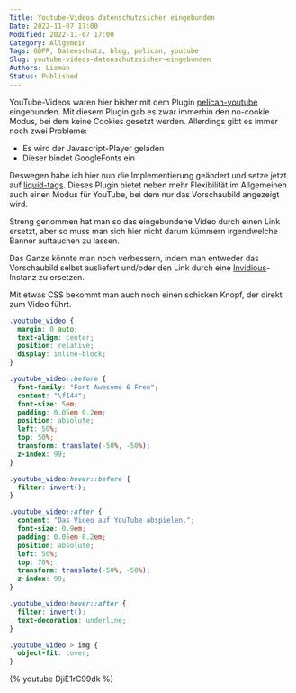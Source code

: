 ```yaml
---
Title: Youtube-Videos datenschutzsicher eingebunden
Date: 2022-11-07 17:00
Modified: 2022-11-07 17:00
Category: Allgemein
Tags: GDPR, Datenschutz, blog, pelican, youtube
Slug: youtube-videos-datenschutzsicher-eingebunden
Authors: Lioman
Status: Published
---
```


YouTube-Videos waren hier bisher mit dem Plugin [pelican-youtube](https://pypi.org/project/pelican-youtube/)
eingebunden.
Mit diesem Plugin gab es zwar immerhin den no-cookie Modus, bei dem keine Cookies gesetzt werden.
Allerdings gibt es immer noch zwei Probleme:

- Es wird der Javascript-Player geladen
- Dieser bindet GoogleFonts ein

Deswegen habe ich hier nun die Implementierung geändert und setze jetzt auf [liquid-tags](https://github.com/pelican-plugins/liquid-tags).
Dieses Plugin bietet neben mehr Flexibilität im Allgemeinen auch einen Modus für YouTube,
bei dem nur das Vorschaubild angezeigt wird.

Streng genommen hat man so das eingebundene Video durch einen Link ersetzt,
aber so muss man sich hier nicht darum kümmern irgendwelche Banner auftauchen zu lassen.

Das Ganze könnte man noch verbessern, indem man entweder das Vorschaubild selbst ausliefert und/oder
den Link durch eine [Invidious](https://invidious.io/)-Instanz zu ersetzen.

Mit etwas CSS bekommt man auch noch einen schicken Knopf, der direkt zum Video führt.

```css
.youtube_video {
  margin: 0 auto;
  text-align: center;
  position: relative;
  display: inline-block;
}

.youtube_video::before {
  font-family: "Font Awesome 6 Free";
  content: "\f144";
  font-size: 5em;
  padding: 0.05em 0.2em;
  position: absolute;
  left: 50%;
  top: 50%;
  transform: translate(-50%, -50%);
  z-index: 99;
}

.youtube_video:hover::before {
  filter: invert();
}

.youtube_video::after {
  content: "Das Video auf YouTube abspielen.";
  font-size: 0.9em;
  padding: 0.05em 0.2em;
  position: absolute;
  left: 50%;
  top: 70%;
  transform: translate(-50%, -50%);
  z-index: 99;
}

.youtube_video:hover::after {
  filter: invert();
  text-decoration: underline;
}

.youtube_video > img {
  object-fit: cover;
}
```

{% youtube DjiE1rC99dk %}
